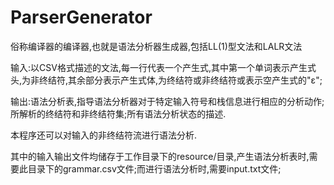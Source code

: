 # ParserGenerator
俗称编译器的编译器,也就是语法分析器生成器,包括LL(1)型文法和LALR文法

输入:以CSV格式描述的文法,每一行代表一个产生式,其中第一个单词表示产生式头,为非终结符,其余部分表示产生式体,为终结符或非终结符或表示空产生式的"ε";

输出:语法分析表,指导语法分析器对于特定输入符号和栈信息进行相应的分析动作;所解析的终结符和非终结符集;所有语法分析状态的描述.

本程序还可以对输入的非终结符流进行语法分析.

其中的输入输出文件均储存于工作目录下的resource/目录,产生语法分析表时,需要此目录下的grammar.csv文件;而进行语法分析时,需要input.txt文件;
